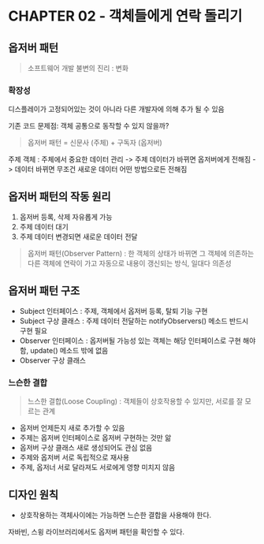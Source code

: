 # CHAPTER 02 - 객체들에게 연락 돌리기
## 옵저버 패턴

> 소프트웨어 개발 불변의 진리 : 변화

### 확장성
디스플레이가 고정되어있는 것이 아니라 다른 개발자에 의해 추가 될 수 있음

기존 코드 문제점: 객체 공통으로 동작할 수 있지 않을까?

> 옵저버 패턴 = 신문사 (주체) + 구독자 (옵저버)

주제 객체 : 주체에서 중요한 데이터 관리
-> 주제 데이터가 바뀌면 옵저버에게 전해짐 -> 데이터 바뀌면 무조건 새로운 데이터 어떤 방법으로든 전해짐

## 옵저버 패턴의 작동 원리
1. 옵저버 등록, 삭제 자유롭게 가능
2. 주제 데이터 대기
3. 주제 데이터 변경되면 새로운 데이터 전달

> 옵저버 패턴(Observer Pattern) : 한 객체의 상태가 바뀌면 그 객체에 의존하는 다른 객체에 연락이 가고 자동으로 내용이 갱신되는 방식, 일대다 의존성



## 옵저버 패턴 구조
- Subject 인터페이스 : 주제, 객체에서 옵저버 등록, 탈퇴 기능 구현
- Subject 구상 클래스 : 주제 데이터 전달하는 notifyObservers() 메소드 반드시 구현 필요
- Observer 인터페이스 : 옵저버될 가능성 있는 객체는 해당 인터페이스로 구현 해야함, update() 메소드 밖에 없음
- Observer 구상 클래스

### 느슨한 결합
> 느스한 결합(Loose Coupling) : 객체들이 상호작용할 수 있지만, 서로를 잘 모르는 관계

- 옵저버 언제든지 새로 추가할 수 있음
- 주제는 옵저버 인터페이스로 옵저버 구현하는 것만 앎
- 옵저버 구상 클래스 새로 생성되어도 관심 없음
- 주제와 옵저버 서로 독립적으로 재사용
- 주제, 옵저너 서로 달라져도 서로에게 영향 미치지 않음

## 디자인 원칙
- 상호작용하는 객체사이에는 가능하면 느슨한 결합을 사용해야 한다.

자바빈, 스윙 라이브러리에서도 옵저버 패턴을 확인할 수 있다.

